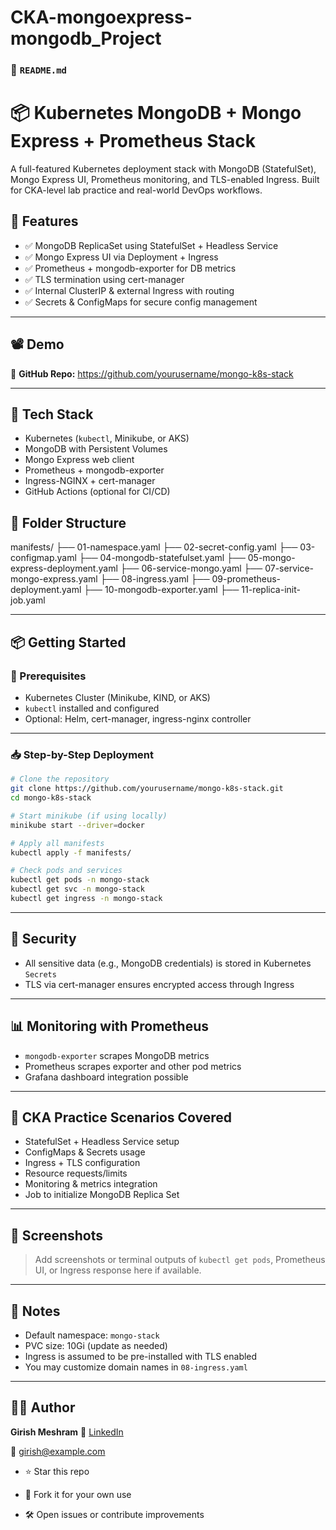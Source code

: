 # CKA-mongoexpress-mongodb_Project


### 📘 `README.md` 


# 📦 Kubernetes MongoDB + Mongo Express + Prometheus Stack

A full-featured Kubernetes deployment stack with MongoDB (StatefulSet), Mongo Express UI, Prometheus monitoring, and TLS-enabled Ingress. 
Built for CKA-level lab practice and real-world DevOps workflows.



## 🚀 Features

- ✅ MongoDB ReplicaSet using StatefulSet + Headless Service
- ✅ Mongo Express UI via Deployment + Ingress
- ✅ Prometheus + mongodb-exporter for DB metrics
- ✅ TLS termination using cert-manager
- ✅ Internal ClusterIP & external Ingress with routing
- ✅ Secrets & ConfigMaps for secure config management

---

## 📽️ Demo


📁 **GitHub Repo:** https://github.com/yourusername/mongo-k8s-stack

---

## 🧰 Tech Stack

- Kubernetes (`kubectl`, Minikube, or AKS)
- MongoDB with Persistent Volumes
- Mongo Express web client
- Prometheus + mongodb-exporter
- Ingress-NGINX + cert-manager
- GitHub Actions (optional for CI/CD)



## 📂 Folder Structure


manifests/
├── 01-namespace.yaml
├── 02-secret-config.yaml
├── 03-configmap.yaml
├── 04-mongodb-statefulset.yaml
├── 05-mongo-express-deployment.yaml
├── 06-service-mongo.yaml
├── 07-service-mongo-express.yaml
├── 08-ingress.yaml
├── 09-prometheus-deployment.yaml
├── 10-mongodb-exporter.yaml
├── 11-replica-init-job.yaml

---

## 📦 Getting Started

### 🔧 Prerequisites

* Kubernetes Cluster (Minikube, KIND, or AKS)
* `kubectl` installed and configured
* Optional: Helm, cert-manager, ingress-nginx controller

---

### 📥 Step-by-Step Deployment

```bash
# Clone the repository
git clone https://github.com/yourusername/mongo-k8s-stack.git
cd mongo-k8s-stack

# Start minikube (if using locally)
minikube start --driver=docker

# Apply all manifests
kubectl apply -f manifests/

# Check pods and services
kubectl get pods -n mongo-stack
kubectl get svc -n mongo-stack
kubectl get ingress -n mongo-stack
```

---

## 🔐 Security

* All sensitive data (e.g., MongoDB credentials) is stored in Kubernetes `Secrets`
* TLS via cert-manager ensures encrypted access through Ingress

---

## 📊 Monitoring with Prometheus

* `mongodb-exporter` scrapes MongoDB metrics
* Prometheus scrapes exporter and other pod metrics
* Grafana dashboard integration possible

---

## 🧠 CKA Practice Scenarios Covered

* StatefulSet + Headless Service setup
* ConfigMaps & Secrets usage
* Ingress + TLS configuration
* Resource requests/limits
* Monitoring & metrics integration
* Job to initialize MongoDB Replica Set

---

## 📸 Screenshots

> Add screenshots or terminal outputs of `kubectl get pods`, Prometheus UI, or Ingress response here if available.

---

## 📌 Notes

* Default namespace: `mongo-stack`
* PVC size: 10Gi (update as needed)
* Ingress is assumed to be pre-installed with TLS enabled
* You may customize domain names in `08-ingress.yaml`

---

## 🙋‍♂️ Author

**Girish Meshram**
🔗 [LinkedIn](https://www.linkedin.com/in/girish-meshram-5010a650)

📧 [girish@example.com](mailto:girish@example.com)



* ⭐️ Star this repo
* 🔁 Fork it for your own use

* 🛠️ Open issues or contribute improvements

```

